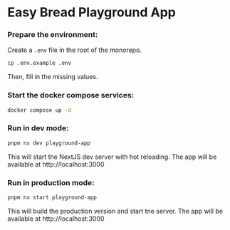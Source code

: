 # Easy Bread Playground App

### Prepare the environment:
Create a `.env` file in the root of the monorepo.

```bash
cp .env.example .env
```
Then, fill in the missing values.

### Start the docker compose services:

```bash
docker compose up -d
```

### Run in dev mode:

```bash
pnpm nx dev playground-app
```
This will start the NextJS dev server with hot reloading.
The app will be available at http://localhost:3000


### Run in production mode:

```bash
pnpm nx start playground-app
```

This will build the production version and start tne server.
The app will be available at http://localhost:3000
